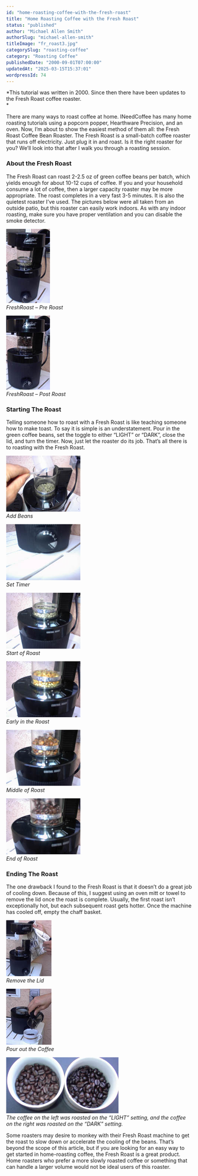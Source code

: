 ```yaml
---
id: "home-roasting-coffee-with-the-fresh-roast"
title: "Home Roasting Coffee with the Fresh Roast"
status: "published"
author: "Michael Allen Smith"
authorSlug: "michael-allen-smith"
titleImage: "fr_roast3.jpg"
categorySlug: "roasting-coffee"
category: "Roasting Coffee"
publishedDate: "2000-09-01T07:00:00"
updatedAt: "2025-03-15T15:37:01"
wordpressId: 74
---
```


*This tutorial was written in 2000. Since then there have been updates to the Fresh Roast coffee roaster.  
*

There are many ways to roast coffee at home. INeedCoffee has many home roasting tutorials using a popcorn popper, Hearthware Precision, and an oven. Now, I’m about to show the easiest method of them all: the Fresh Roast Coffee Bean Roaster. The Fresh Roast is a small-batch coffee roaster that runs off electricity. Just plug it in and roast. Is it the right roaster for you? We’ll look into that after I walk you through a roasting session.

### About the Fresh Roast

The Fresh Roast can roast 2-2.5 oz of green coffee beans per batch, which yields enough for about 10-12 cups of coffee. If you and your household consume a lot of coffee, then a larger capacity roaster may be more appropriate. The roast completes in a very fast 3-5 minutes. It is also the quietest roaster I’ve used. The pictures below were all taken from an outside patio, but this roaster can easily work indoors. As with any indoor roasting, make sure you have proper ventilation and you can disable the smoke detector.

![FreshRoast - Pre Roast](fr_portrait118x200.jpg)  
*FreshRoast – Pre Roast*

![FreshRoast - Post Roast](fr_portrait_done118x200.jpg)  
*FreshRoast – Post Roast*

### Starting The Roast

Telling someone how to roast with a Fresh Roast is like teaching someone how to make toast. To say it is simple is an understatement. Pour in the green coffee beans, set the toggle to either “LIGHT” or “DARK”, close the lid, and turn the timer. Now, just let the roaster do its job. That’s all there is to roasting with the Fresh Roast.

![Add Beans](fr_load200x1511.jpg)  
*Add Beans*

![Set Timer](fr_timer.jpg)  
*Set Timer*

![Start of Roast](fr_ready200x151.jpg)  
*Start of Roast*

![Early in the Roast](fr_roast1.jpg)  
*Early in the Roast*

![Middle of Roast](fr_roast2.jpg)  
*Middle of Roast*

![End of Roast](fr_roast3.jpg)  
*End of Roast*

### Ending The Roast

The one drawback I found to the Fresh Roast is that it doesn’t do a great job of cooling down. Because of this, I suggest using an oven mitt or towel to remove the lid once the roast is complete. Usually, the first roast isn’t exceptionally hot, but each subsequent roast gets hotter. Once the machine has cooled off, empty the chaff basket.

![Remove the Lid](fr_remove_lid122x151.jpg)  
*Remove the Lid*

![Pour out the Coffee](fr_pour122x151.jpg)  
*Pour out the Coffee*

![finished roast](fr_both.jpg)  
*The coffee on the left was roasted on the “LIGHT” setting, and the coffee on the right was roasted on the “DARK” setting.*

Some roasters may desire to monkey with their Fresh Roast machine to get the roast to slow down or accelerate the cooling of the beans. That’s beyond the scope of this article, but if you are looking for an easy way to get started in home-roasting coffee, the Fresh Roast is a great product. Home roasters who prefer a more slowly roasted coffee or something that can handle a larger volume would not be ideal users of this roaster.
